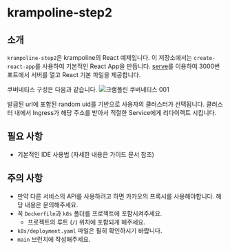 # krampoline-step2

## 소개

`krampoline-step2`은 krampoline의 React 예제입니다. 
이 저장소에서는 `create-react-app`를 사용하여 기본적인 React App을 만듭니다.
[serve](https://www.npmjs.com/package/serve)를 이용하여 3000번 포트에서 서버를 열고 React 기본 파일을 제공합니다.


쿠버네티스 구성은 다음과 같습니다.
![‎크램폴린 쿠버네티스 ‎001](https://github.com/EdenKim-dev/krampoline_step2_v2/assets/108042383/b0ef60b6-cde7-466b-a6da-007f48fc797b)

발급된 url에 포함된 random uid를 기반으로 사용자의 클러스터가 선택됩니다.
클러스터 내에서 Ingress가 해당 주소를 받아서 적절한 Service에게 리다이렉트 시킵니다.

## 필요 사항

- 기본적인 IDE 사용법 (자세한 내용은 가이드 문서 참조)

## 주의 사항

- 만약 다른 서비스의 API를 사용하려고 하면 카카오의 프록시를 사용해야합니다. 해당 내용은 문의해주세요.
- 꼭 `Dockerfile`과 `k8s` 폴더를 프로젝트에 포함시켜주세요.
  - 프로젝트의 루트 (`/`) 위치에 포함되게 해주세요.
- `k8s/deployment.yaml` 파일은 필히 확인하시기 바랍니다.
- `main` 브런치에 작성해주세요.
